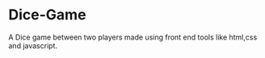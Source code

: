 # Dice-Game
A Dice game between two players made using front end tools like html,css and javascript.
